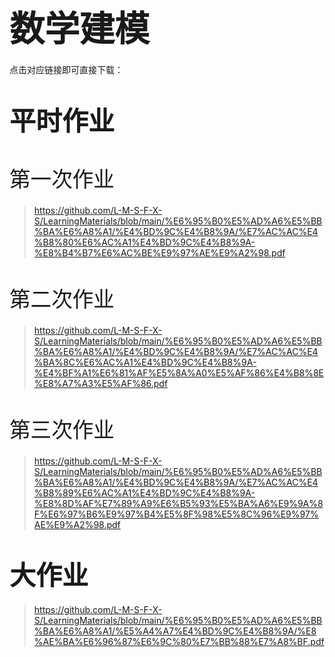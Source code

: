# <span style="font-size: 2.0em; font-weight: bold;">数学建模</span>

点击对应链接即可直接下载：

# <span style="font-size: 1.5em; font-weight: bold;">平时作业</span>

# <span style="font-size: 1.2em; font-weight: lighter;">第一次作业</span>

>  https://github.com/L-M-S-F-X-S/LearningMaterials/blob/main/%E6%95%B0%E5%AD%A6%E5%BB%BA%E6%A8%A1/%E4%BD%9C%E4%B8%9A/%E7%AC%AC%E4%B8%80%E6%AC%A1%E4%BD%9C%E4%B8%9A-%E8%B4%B7%E6%AC%BE%E9%97%AE%E9%A2%98.pdf

# <span style="font-size: 1.2em; font-weight: lighter;">第二次作业</span>

>  https://github.com/L-M-S-F-X-S/LearningMaterials/blob/main/%E6%95%B0%E5%AD%A6%E5%BB%BA%E6%A8%A1/%E4%BD%9C%E4%B8%9A/%E7%AC%AC%E4%BA%8C%E6%AC%A1%E4%BD%9C%E4%B8%9A-%E4%BF%A1%E6%81%AF%E5%8A%A0%E5%AF%86%E4%B8%8E%E8%A7%A3%E5%AF%86.pdf

# <span style="font-size: 1.2em; font-weight: lighter;">第三次作业</span>

>  https://github.com/L-M-S-F-X-S/LearningMaterials/blob/main/%E6%95%B0%E5%AD%A6%E5%BB%BA%E6%A8%A1/%E4%BD%9C%E4%B8%9A/%E7%AC%AC%E4%B8%89%E6%AC%A1%E4%BD%9C%E4%B8%9A-%E8%8D%AF%E7%89%A9%E6%B5%93%E5%BA%A6%E9%9A%8F%E6%97%B6%E9%97%B4%E5%8F%98%E5%8C%96%E9%97%AE%E9%A2%98.pdf

# <span style="font-size: 1.5em; font-weight: bold;">大作业</span>

>  https://github.com/L-M-S-F-X-S/LearningMaterials/blob/main/%E6%95%B0%E5%AD%A6%E5%BB%BA%E6%A8%A1/%E5%A4%A7%E4%BD%9C%E4%B8%9A/%E8%AE%BA%E6%96%87%E6%9C%80%E7%BB%88%E7%A8%BF.pdf